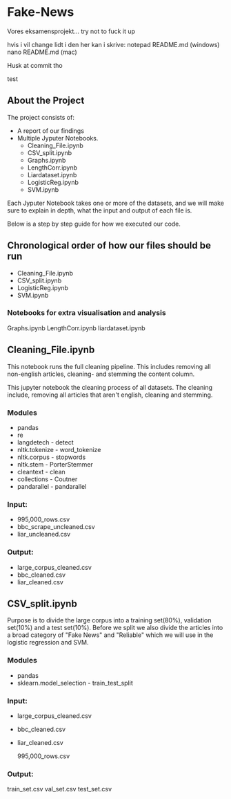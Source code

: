 # Fake-News
Vores eksamensprojekt... try not to fuck it up

hvis i vil change lidt i den her kan i skrive:
notepad README.md (windows)
nano README.md (mac)

Husk at commit tho

test


## About the Project
The project consists of:
- A report of our findings
- Multiple Jyputer Notebooks.
  - Cleaning_File.ipynb
  - CSV_split.ipynb
  - Graphs.ipynb
  - LengthCorr.ipynb
  - Liardataset.ipynb
  - LogisticReg.ipynb
  - SVM.ipynb



Each Jyputer Notebook takes one or more of the datasets, and we will make sure to explain in depth, what the input and output of each file is. 


Below is a step by step guide for how we executed our code.


## Chronological order of how our files should be run

- Cleaning_File.ipynb
- CSV_split.ipynb
- LogisticReg.ipynb
- SVM.ipynb


### Notebooks for extra visualisation and analysis
Graphs.ipynb
LengthCorr.ipynb
liardataset.ipynb


## Cleaning_File.ipynb
This notebook runs the full cleaning pipeline. This includes removing all non-english articles, cleaning- and stemming the content column. 

This jupyter notebook the cleaning process of all datasets. The cleaning include, removing all articles that aren't english, cleaning and stemming. 

### Modules
- pandas
- re
- langdetech - detect
- nltk.tokenize - word_tokenize
- nltk.corpus - stopwords
- nltk.stem - PorterStemmer
- cleantext - clean 
- collections - Coutner
- pandarallel - pandarallel

### Input:
- 995,000_rows.csv
- bbc_scrape_uncleaned.csv
- liar_uncleaned.csv


### Output:
- large_corpus_cleaned.csv
- bbc_cleaned.csv
- liar_cleaned.csv
  


## CSV_split.ipynb
Purpose is to divide the large corpus into a training set(80%), validation set(10%) and a test set(10%). 
Before we split we also divide the articles into a broad category of "Fake News" and "Reliable" which we will use in the logistic regression and SVM. 

### Modules
- pandas 
- sklearn.model_selection - train_test_split

### Input:
- large_corpus_cleaned.csv
- bbc_cleaned.csv
- liar_cleaned.csv
  
  995,000_rows.csv

### Output:
  train_set.csv
  val_set.csv
  test_set.csv
  
  
  










